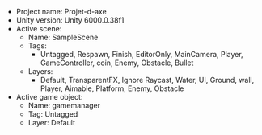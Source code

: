 <!-- UNITY CODE ASSIST INSTRUCTIONS START -->
- Project name: Projet-d-axe
- Unity version: Unity 6000.0.38f1
- Active scene:
  - Name: SampleScene
  - Tags:
    - Untagged, Respawn, Finish, EditorOnly, MainCamera, Player, GameController, coin, Enemy, Obstacle, Bullet
  - Layers:
    - Default, TransparentFX, Ignore Raycast, Water, UI, Ground, wall, Player, Aimable, Platform, Enemy, Obstacle
- Active game object:
  - Name: gamemanager
  - Tag: Untagged
  - Layer: Default
<!-- UNITY CODE ASSIST INSTRUCTIONS END -->